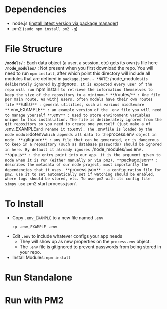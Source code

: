 # Dependencies

- node.js ([install latest version via package manager](https://nodejs.org/en/download/package-manager/#debian-and-ubuntu-based-linux-distributions))
- pm2 (`sudo npm install pm2 -g`)


# File Structure
  **`/models/`** : Each data object (a user, a session, etc) gets its own js file here
  **`/node_modules/`** : Not present when you first download the repo. You will need to run `npm install`, after which point this directory will include all modules that are defined in `package.json`. `
    - *NOTE: `/node_modules/` is deliberately ignored by `.gitignore`. It is expected every user of the repo will run `npm install` to retrieve the informatino themselves to keep the size of the repository to a minimum.*
  **`/routes/`** : One file per main route. As withj users, often models have their own routes file
  **`/utils/`** : general utilities, such as various middleware
  **`.env_EXAMPLE`** : an example version of the .env file you will need to manage yourself
  **`.env`** : Used to store environment variables unique to this installation. The file is deliberately ignored from the git repository so you need to create one yourself (just make a of `.env_EXAMPLE` and rename it to `.env`). The `.env` file is loaded by the node module `dotenv` which appends all data to the `process.env` object in node.
  **`.gitignore`** : any file that can be generated, or is dangerous to keep in a repository (such as database passwords) should be ignored in here. By default it already ignores `/node_modules/` and `.env`.
  **`app.js`** : the entry point into our app. it is the argument given to node when it is run (either manually or via pm2).
  **`package.json`** : describes the metadata of our node project, most importantly the dependencies that it uses.
  **`process.json`** : a configuration file for pm2. use it to set automatically set if watching should be enabled, where logs should be stored, etc. To use pm2 with its config file simpy use `pm2 start process.json`.


# To Install
- Copy `.env_EXAMPLE` to a new file named `.env`
  ````
  cp .env_EXAMPLE .env
  ````
- Edit `.env` to include whatever configs your app needs
  - They will show up as new properties on the `process.env` object.
  - The `.env` file is gitignored to prevent passwords from being stored in your repo.
- Install Modules: `npm install`


# Run Standalone



# Run with PM2
